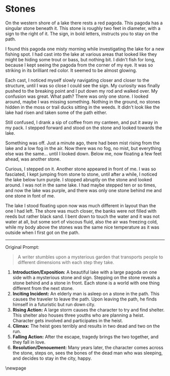# Stones

On the western shore of a lake there rests a red pagoda. This pagoda has a singular stone beneath it. This stone is roughly two feet in diameter, with a sign to the right of it. The sign, in bold letters, instructs you to stay on the path.

I found this pagoda one misty morning while investigating the lake for a new fishing spot. I had cast into the lake at various areas that looked like they might be hiding some trout or bass, but nothing bit. I didn't fish for long, because I kept seeing the pagoda from the corner of my eye. It was so striking in its brilliant red color. It seemed to be almost glowing.

Each cast, I noticed myself slowly navigating closer and closer to the structure, until I was so close I could see the sign. My curiosity was finally pushed to the breaking point and I put down my rod and walked over. My confusion was great. What path? There was only one stone. I looked around, maybe I was missing something. Nothing in the ground, no stones hidden in the moss or trail ducks sitting in the weeds. It didn't look like the lake had risen and taken some of the path either.

Still confused, I drank a sip of coffee from my canteen,  and put it away in my pack. I stepped forward and stood on the stone and looked towards the lake.

Something was off. Just a minute ago, there had been mist rising from the lake and a low fog in the air. Now there was no fog, no mist, but everything else was the same... until I looked down. Below me, now floating a few feet ahead, was another stone.

Curious, I stepped on it. Another stone appeared in front of me. I was so fasciated, I kept jumping from stone to stone, until after a while, I noticed the lake below turn purple. I stopped abruptly on the stone and looked around. I was not in the same lake. I had maybe stepped ten or so times, and now the lake was purple, and there was only one stone behind me and one stone in font of me.

The lake I stood floating upon now was much different in layout than the one I had left. The shore was much closer, the banks were not filled with reeds but rather black sand. I bent down to touch the water and it was not water at all, but some sort of viscous fluid, also the air was freezing cold, while my body above the stones was the same nice temperature as it was outside when I first got on the path.

---


Original Prompt:
> A writer stumbles upon a mysterious garden that transports people to different dimensions with each step they take.

1. **Introduction/Exposition:** A beautiful lake with a large pagoda on one side with a mysterious stone and sign. Stepping on the stone reveals a stone behind and a stone in front. Each stone is a world with one thing different from the next stone.
2. **Inciting Incident:** An elderly man is asleep on a stone in the path. This causes the traveler to leave the path. Upon leaving the path, he finds himself in a futuristic but run down city. 
3. **Rising Action:** A large storm causes the character to try and find shelter. This shelter also houses three youths who are planning a heist. Character gets involved and participates in the heist.
4. **Climax:** The heist goes terribly and results in two dead and two on the run. 
5. **Falling Action:** After the escape, tragedy brings the two together, and they fall in love. 
6. **Resolution/Denouement:** Many years later, the character comes across the stone, steps on, sees the bones of the dead man who was sleeping, and decides to stay in the city, happy.

\newpage

